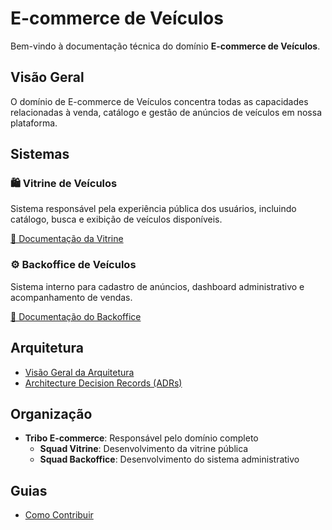 # E-commerce de Veículos

Bem-vindo à documentação técnica do domínio **E-commerce de Veículos**.

## Visão Geral

O domínio de E-commerce de Veículos concentra todas as capacidades relacionadas à venda, catálogo e gestão de anúncios de veículos em nossa plataforma.

## Sistemas

### 🛍️ Vitrine de Veículos
Sistema responsável pela experiência pública dos usuários, incluindo catálogo, busca e exibição de veículos disponíveis.

[📖 Documentação da Vitrine](systems/vitrine-veiculos/index.md)

### ⚙️ Backoffice de Veículos  
Sistema interno para cadastro de anúncios, dashboard administrativo e acompanhamento de vendas.  

[📖 Documentação do Backoffice](systems/backoffice-veiculos/index.md)

## Arquitetura

- [Visão Geral da Arquitetura](architecture/overview.md)
- [Architecture Decision Records (ADRs)](architecture/adrs/index.md)

## Organização

- **Tribo E-commerce**: Responsável pelo domínio completo
  - **Squad Vitrine**: Desenvolvimento da vitrine pública
  - **Squad Backoffice**: Desenvolvimento do sistema administrativo

## Guias

- [Como Contribuir](guides/contributing.md)